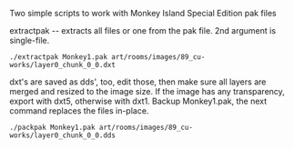Two simple scripts to work with Monkey Island Special Edition pak files

extractpak -- extracts all files or one from the pak file. 2nd
argument is single-file.

    ./extractpak Monkey1.pak art/rooms/images/89_cu-works/layer0_chunk_0_0.dxt

dxt's are saved as dds', too, edit those, then make sure all layers
are merged and resized to the image size. If the image has any
transparency, export with dxt5, otherwise with dxt1. Backup
Monkey1.pak, the next command replaces the files in-place.

    ./packpak Monkey1.pak art/rooms/images/89_cu-works/layer0_chunk_0_0.dds
